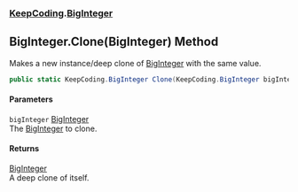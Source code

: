 ### [KeepCoding](KeepCoding.md 'KeepCoding').[BigInteger](KeepCoding_BigInteger.md 'KeepCoding.BigInteger')
## BigInteger.Clone(BigInteger) Method
Makes a new instance/deep clone of [BigInteger](KeepCoding_BigInteger.md 'KeepCoding.BigInteger') with the same value.  
```csharp
public static KeepCoding.BigInteger Clone(KeepCoding.BigInteger bigInteger);
```
#### Parameters
<a name='KeepCoding_BigInteger_Clone(KeepCoding_BigInteger)_bigInteger'></a>
`bigInteger` [BigInteger](KeepCoding_BigInteger.md 'KeepCoding.BigInteger')  
The [BigInteger](KeepCoding_BigInteger.md 'KeepCoding.BigInteger') to clone.
  
#### Returns
[BigInteger](KeepCoding_BigInteger.md 'KeepCoding.BigInteger')  
A deep clone of itself.
